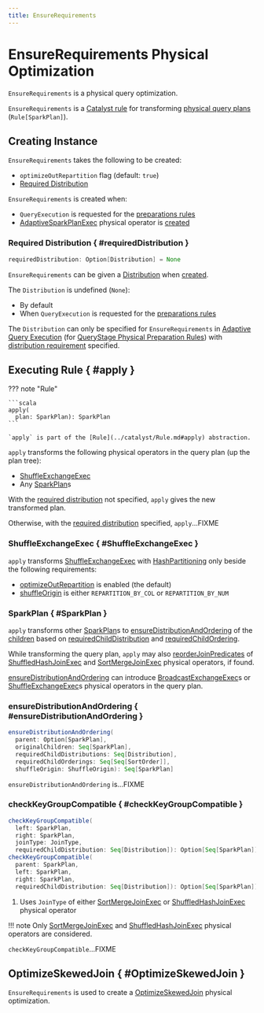 ```yaml
---
title: EnsureRequirements
---
```


# EnsureRequirements Physical Optimization

`EnsureRequirements` is a physical query optimization.

`EnsureRequirements` is a [Catalyst rule](../catalyst/Rule.md) for transforming [physical query plans](../physical-operators/SparkPlan.md) (`Rule[SparkPlan]`).

## Creating Instance

`EnsureRequirements` takes the following to be created:

* <span id="optimizeOutRepartition"> `optimizeOutRepartition` flag (default: `true`)
* [Required Distribution](#requiredDistribution)

`EnsureRequirements` is created when:

* `QueryExecution` is requested for the [preparations rules](../QueryExecution.md#preparations)
* [AdaptiveSparkPlanExec](../physical-operators/AdaptiveSparkPlanExec.md) physical operator is [created](../physical-operators/AdaptiveSparkPlanExec.md#queryStagePreparationRules)

### Required Distribution { #requiredDistribution }

```scala
requiredDistribution: Option[Distribution] = None
```

`EnsureRequirements` can be given a [Distribution](../physical-operators/Distribution.md) when [created](#creating-instance).

The `Distribution` is undefined (`None`):

* By default
* When `QueryExecution` is requested for the [preparations rules](../QueryExecution.md#preparations)

The `Distribution` can only be specified for `EnsureRequirements` in [Adaptive Query Execution](../adaptive-query-execution/index.md) (for [QueryStage Physical Preparation Rules](../physical-operators/AdaptiveSparkPlanExec.md#queryStagePreparationRules)) with [distribution requirement](../physical-operators/AdaptiveSparkPlanExec.md#requiredDistribution) specified.

## Executing Rule { #apply }

??? note "Rule"

    ```scala
    apply(
      plan: SparkPlan): SparkPlan
    ```

    `apply` is part of the [Rule](../catalyst/Rule.md#apply) abstraction.

`apply` transforms the following physical operators in the query plan (up the plan tree):

* [ShuffleExchangeExec](#ShuffleExchangeExec)
* Any [SparkPlan](#SparkPlan)s

With the [required distribution](#requiredDistribution) not specified, `apply` gives the new transformed plan.

Otherwise, with the [required distribution](#requiredDistribution) specified, `apply`...FIXME

### ShuffleExchangeExec { #ShuffleExchangeExec }

`apply` transforms [ShuffleExchangeExec](../physical-operators/ShuffleExchangeExec.md) with [HashPartitioning](../expressions/HashPartitioning.md) only beside the following requirements:

* [optimizeOutRepartition](#optimizeOutRepartition) is enabled (the default)
* [shuffleOrigin](../physical-operators/ShuffleExchangeExec.md#shuffleOrigin) is either `REPARTITION_BY_COL` or `REPARTITION_BY_NUM`

### SparkPlan { #SparkPlan }

`apply` transforms other [SparkPlan](../physical-operators/SparkPlan.md)s to [ensureDistributionAndOrdering](#ensureDistributionAndOrdering) of the [children](../physical-operators/SparkPlan.md#children) based on [requiredChildDistribution](../physical-operators/SparkPlan.md#requiredChildDistribution) and [requiredChildOrdering](../physical-operators/SparkPlan.md#requiredChildOrdering).

While transforming the query plan, `apply` may also [reorderJoinPredicates](#reorderJoinPredicates) of [ShuffledHashJoinExec](../physical-operators/ShuffledHashJoinExec.md) and [SortMergeJoinExec](../physical-operators/SortMergeJoinExec.md) physical operators, if found.

[ensureDistributionAndOrdering](#ensureDistributionAndOrdering) can introduce [BroadcastExchangeExec](../physical-operators/BroadcastExchangeExec.md)s or [ShuffleExchangeExec](../physical-operators/ShuffleExchangeExec.md)s physical operators in the query plan.

### ensureDistributionAndOrdering { #ensureDistributionAndOrdering }

```scala
ensureDistributionAndOrdering(
  parent: Option[SparkPlan],
  originalChildren: Seq[SparkPlan],
  requiredChildDistributions: Seq[Distribution],
  requiredChildOrderings: Seq[Seq[SortOrder]],
  shuffleOrigin: ShuffleOrigin): Seq[SparkPlan]
```

`ensureDistributionAndOrdering` is...FIXME

### checkKeyGroupCompatible { #checkKeyGroupCompatible }

```scala
checkKeyGroupCompatible(
  left: SparkPlan,
  right: SparkPlan,
  joinType: JoinType,
  requiredChildDistribution: Seq[Distribution]): Option[Seq[SparkPlan]]
checkKeyGroupCompatible(
  parent: SparkPlan,
  left: SparkPlan,
  right: SparkPlan,
  requiredChildDistribution: Seq[Distribution]): Option[Seq[SparkPlan]] // (1)!
```

1. Uses `JoinType` of either [SortMergeJoinExec](../physical-operators/SortMergeJoinExec.md) or [ShuffledHashJoinExec](../physical-operators/ShuffledHashJoinExec.md) physical operator

!!! note
    Only [SortMergeJoinExec](../physical-operators/SortMergeJoinExec.md) and [ShuffledHashJoinExec](../physical-operators/ShuffledHashJoinExec.md) physical operators are considered.

`checkKeyGroupCompatible`...FIXME

## OptimizeSkewedJoin { #OptimizeSkewedJoin }

`EnsureRequirements` is used to create a [OptimizeSkewedJoin](OptimizeSkewedJoin.md) physical optimization.

<!---
## Review Me

[[apply]]
`EnsureRequirements` is a *physical query optimization* that optimizes the physical plans by transforming the following physical operators:

. Removes two adjacent ShuffleExchangeExec.md[ShuffleExchangeExec] physical operators if the child partitioning scheme guarantees the parent's partitioning

. For other non-``ShuffleExchangeExec`` physical operators, <<ensureDistributionAndOrdering, ensures partition distribution and ordering>> (possibly adding new physical operators, e.g. BroadcastExchangeExec.md[BroadcastExchangeExec] and ShuffleExchangeExec.md[ShuffleExchangeExec] for distribution or SortExec.md[SortExec] for sorting)

[source, scala]
----
val q = ??? // FIXME
val sparkPlan = q.queryExecution.sparkPlan

import org.apache.spark.sql.execution.exchange.EnsureRequirements
val plan = EnsureRequirements(spark.sessionState.conf).apply(sparkPlan)
----

## <span id="ensureDistributionAndOrdering"> Enforcing Partition Requirements (Distribution and Ordering) of Physical Operator

```scala
ensureDistributionAndOrdering(
  operator: SparkPlan): SparkPlan
```

`ensureDistributionAndOrdering` takes the following from the input physical `operator`:

* SparkPlan.md#requiredChildDistribution[required partition requirements] for the children

* SparkPlan.md#requiredChildOrdering[required sort ordering] per the required partition requirements per child

* child physical plans

NOTE: The number of requirements for partitions and their sort ordering has to match the number and the order of the child physical plans.

`ensureDistributionAndOrdering` matches the operator's required partition requirements of children (`requiredChildDistributions`) to the children's SparkPlan.md#outputPartitioning[output partitioning] and (in that order):

. If the child satisfies the requested distribution, the child is left unchanged

. For [BroadcastDistribution](../physical-operators/BroadcastDistribution.md), the child becomes the child of BroadcastExchangeExec.md[BroadcastExchangeExec] unary operator for BroadcastHashJoinExec.md[broadcast hash joins]

. Any other pair of child and distribution leads to ShuffleExchangeExec.md[ShuffleExchangeExec] unary physical operator (with proper <<createPartitioning, partitioning>> for distribution and with [spark.sql.shuffle.partitions](../configuration-properties.md#spark.sql.shuffle.partitions) number of partitions)

NOTE: ShuffleExchangeExec.md[ShuffleExchangeExec] can appear in the physical plan when the children's output partitioning cannot satisfy the physical operator's required child distribution.

If the input `operator` has multiple children and specifies child output distributions, then the children's SparkPlan.md#outputPartitioning[output partitionings] have to be compatible.

If the children's output partitionings are not all compatible, then...FIXME

`ensureDistributionAndOrdering` <<withExchangeCoordinator, adds ExchangeCoordinator>> (only when [Adaptive Query Execution](../adaptive-query-execution/index.md) is enabled which is not by default).

NOTE: At this point in `ensureDistributionAndOrdering` the required child distributions are already handled.

`ensureDistributionAndOrdering` matches the operator's required sort ordering of children (`requiredChildOrderings`) to the children's SparkPlan.md#outputPartitioning[output partitioning] and if the orderings do not match, SortExec.md#creating-instance[SortExec] unary physical operator is created as a new child.

In the end, `ensureDistributionAndOrdering` [sets the new children](../catalyst/TreeNode.md#withNewChildren) for the input `operator`.

`ensureDistributionAndOrdering` is used when `EnsureRequirements` physical optimization is [executed](#apply).
-->
